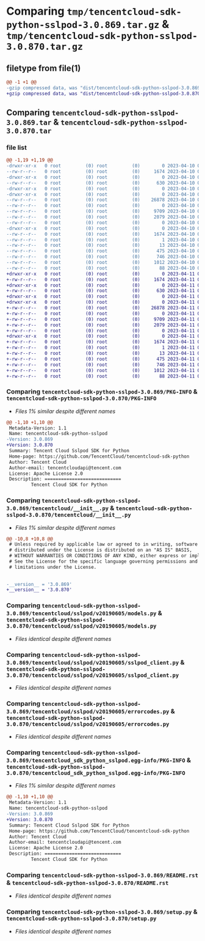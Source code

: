 # Comparing `tmp/tencentcloud-sdk-python-sslpod-3.0.869.tar.gz` & `tmp/tencentcloud-sdk-python-sslpod-3.0.870.tar.gz`

## filetype from file(1)

```diff
@@ -1 +1 @@
-gzip compressed data, was "dist/tencentcloud-sdk-python-sslpod-3.0.869.tar", last modified: Mon Apr 10 03:13:11 2023, max compression
+gzip compressed data, was "dist/tencentcloud-sdk-python-sslpod-3.0.870.tar", last modified: Tue Apr 11 03:52:49 2023, max compression
```

## Comparing `tencentcloud-sdk-python-sslpod-3.0.869.tar` & `tencentcloud-sdk-python-sslpod-3.0.870.tar`

### file list

```diff
@@ -1,19 +1,19 @@
-drwxr-xr-x   0 root         (0) root         (0)        0 2023-04-10 03:13:11.000000 tencentcloud-sdk-python-sslpod-3.0.869/
--rw-r--r--   0 root         (0) root         (0)     1674 2023-04-10 03:13:11.000000 tencentcloud-sdk-python-sslpod-3.0.869/PKG-INFO
-drwxr-xr-x   0 root         (0) root         (0)        0 2023-04-10 03:13:11.000000 tencentcloud-sdk-python-sslpod-3.0.869/tencentcloud/
--rw-r--r--   0 root         (0) root         (0)      630 2023-04-10 03:13:11.000000 tencentcloud-sdk-python-sslpod-3.0.869/tencentcloud/__init__.py
-drwxr-xr-x   0 root         (0) root         (0)        0 2023-04-10 03:13:11.000000 tencentcloud-sdk-python-sslpod-3.0.869/tencentcloud/sslpod/
-drwxr-xr-x   0 root         (0) root         (0)        0 2023-04-10 03:13:11.000000 tencentcloud-sdk-python-sslpod-3.0.869/tencentcloud/sslpod/v20190605/
--rw-r--r--   0 root         (0) root         (0)    26878 2023-04-10 03:13:11.000000 tencentcloud-sdk-python-sslpod-3.0.869/tencentcloud/sslpod/v20190605/models.py
--rw-r--r--   0 root         (0) root         (0)        0 2023-04-10 03:13:11.000000 tencentcloud-sdk-python-sslpod-3.0.869/tencentcloud/sslpod/v20190605/__init__.py
--rw-r--r--   0 root         (0) root         (0)     9709 2023-04-10 03:13:11.000000 tencentcloud-sdk-python-sslpod-3.0.869/tencentcloud/sslpod/v20190605/sslpod_client.py
--rw-r--r--   0 root         (0) root         (0)     2079 2023-04-10 03:13:11.000000 tencentcloud-sdk-python-sslpod-3.0.869/tencentcloud/sslpod/v20190605/errorcodes.py
--rw-r--r--   0 root         (0) root         (0)        0 2023-04-10 03:13:11.000000 tencentcloud-sdk-python-sslpod-3.0.869/tencentcloud/sslpod/__init__.py
-drwxr-xr-x   0 root         (0) root         (0)        0 2023-04-10 03:13:11.000000 tencentcloud-sdk-python-sslpod-3.0.869/tencentcloud_sdk_python_sslpod.egg-info/
--rw-r--r--   0 root         (0) root         (0)     1674 2023-04-10 03:13:11.000000 tencentcloud-sdk-python-sslpod-3.0.869/tencentcloud_sdk_python_sslpod.egg-info/PKG-INFO
--rw-r--r--   0 root         (0) root         (0)        1 2023-04-10 03:13:11.000000 tencentcloud-sdk-python-sslpod-3.0.869/tencentcloud_sdk_python_sslpod.egg-info/dependency_links.txt
--rw-r--r--   0 root         (0) root         (0)       13 2023-04-10 03:13:11.000000 tencentcloud-sdk-python-sslpod-3.0.869/tencentcloud_sdk_python_sslpod.egg-info/top_level.txt
--rw-r--r--   0 root         (0) root         (0)      475 2023-04-10 03:13:11.000000 tencentcloud-sdk-python-sslpod-3.0.869/tencentcloud_sdk_python_sslpod.egg-info/SOURCES.txt
--rw-r--r--   0 root         (0) root         (0)      746 2023-04-10 03:13:11.000000 tencentcloud-sdk-python-sslpod-3.0.869/README.rst
--rw-r--r--   0 root         (0) root         (0)     1012 2023-04-10 03:13:11.000000 tencentcloud-sdk-python-sslpod-3.0.869/setup.py
--rw-r--r--   0 root         (0) root         (0)       88 2023-04-10 03:13:11.000000 tencentcloud-sdk-python-sslpod-3.0.869/setup.cfg
+drwxr-xr-x   0 root         (0) root         (0)        0 2023-04-11 03:52:49.000000 tencentcloud-sdk-python-sslpod-3.0.870/
+-rw-r--r--   0 root         (0) root         (0)     1674 2023-04-11 03:52:49.000000 tencentcloud-sdk-python-sslpod-3.0.870/PKG-INFO
+drwxr-xr-x   0 root         (0) root         (0)        0 2023-04-11 03:52:49.000000 tencentcloud-sdk-python-sslpod-3.0.870/tencentcloud/
+-rw-r--r--   0 root         (0) root         (0)      630 2023-04-11 03:52:49.000000 tencentcloud-sdk-python-sslpod-3.0.870/tencentcloud/__init__.py
+drwxr-xr-x   0 root         (0) root         (0)        0 2023-04-11 03:52:49.000000 tencentcloud-sdk-python-sslpod-3.0.870/tencentcloud/sslpod/
+drwxr-xr-x   0 root         (0) root         (0)        0 2023-04-11 03:52:49.000000 tencentcloud-sdk-python-sslpod-3.0.870/tencentcloud/sslpod/v20190605/
+-rw-r--r--   0 root         (0) root         (0)    26878 2023-04-11 03:52:49.000000 tencentcloud-sdk-python-sslpod-3.0.870/tencentcloud/sslpod/v20190605/models.py
+-rw-r--r--   0 root         (0) root         (0)        0 2023-04-11 03:52:49.000000 tencentcloud-sdk-python-sslpod-3.0.870/tencentcloud/sslpod/v20190605/__init__.py
+-rw-r--r--   0 root         (0) root         (0)     9709 2023-04-11 03:52:49.000000 tencentcloud-sdk-python-sslpod-3.0.870/tencentcloud/sslpod/v20190605/sslpod_client.py
+-rw-r--r--   0 root         (0) root         (0)     2079 2023-04-11 03:52:49.000000 tencentcloud-sdk-python-sslpod-3.0.870/tencentcloud/sslpod/v20190605/errorcodes.py
+-rw-r--r--   0 root         (0) root         (0)        0 2023-04-11 03:52:49.000000 tencentcloud-sdk-python-sslpod-3.0.870/tencentcloud/sslpod/__init__.py
+drwxr-xr-x   0 root         (0) root         (0)        0 2023-04-11 03:52:49.000000 tencentcloud-sdk-python-sslpod-3.0.870/tencentcloud_sdk_python_sslpod.egg-info/
+-rw-r--r--   0 root         (0) root         (0)     1674 2023-04-11 03:52:49.000000 tencentcloud-sdk-python-sslpod-3.0.870/tencentcloud_sdk_python_sslpod.egg-info/PKG-INFO
+-rw-r--r--   0 root         (0) root         (0)        1 2023-04-11 03:52:49.000000 tencentcloud-sdk-python-sslpod-3.0.870/tencentcloud_sdk_python_sslpod.egg-info/dependency_links.txt
+-rw-r--r--   0 root         (0) root         (0)       13 2023-04-11 03:52:49.000000 tencentcloud-sdk-python-sslpod-3.0.870/tencentcloud_sdk_python_sslpod.egg-info/top_level.txt
+-rw-r--r--   0 root         (0) root         (0)      475 2023-04-11 03:52:49.000000 tencentcloud-sdk-python-sslpod-3.0.870/tencentcloud_sdk_python_sslpod.egg-info/SOURCES.txt
+-rw-r--r--   0 root         (0) root         (0)      746 2023-04-11 03:52:49.000000 tencentcloud-sdk-python-sslpod-3.0.870/README.rst
+-rw-r--r--   0 root         (0) root         (0)     1012 2023-04-11 03:52:49.000000 tencentcloud-sdk-python-sslpod-3.0.870/setup.py
+-rw-r--r--   0 root         (0) root         (0)       88 2023-04-11 03:52:49.000000 tencentcloud-sdk-python-sslpod-3.0.870/setup.cfg
```

### Comparing `tencentcloud-sdk-python-sslpod-3.0.869/PKG-INFO` & `tencentcloud-sdk-python-sslpod-3.0.870/PKG-INFO`

 * *Files 1% similar despite different names*

```diff
@@ -1,10 +1,10 @@
 Metadata-Version: 1.1
 Name: tencentcloud-sdk-python-sslpod
-Version: 3.0.869
+Version: 3.0.870
 Summary: Tencent Cloud Sslpod SDK for Python
 Home-page: https://github.com/TencentCloud/tencentcloud-sdk-python
 Author: Tencent Cloud
 Author-email: tencentcloudapi@tencent.com
 License: Apache License 2.0
 Description: ============================
         Tencent Cloud SDK for Python
```

### Comparing `tencentcloud-sdk-python-sslpod-3.0.869/tencentcloud/__init__.py` & `tencentcloud-sdk-python-sslpod-3.0.870/tencentcloud/__init__.py`

 * *Files 1% similar despite different names*

```diff
@@ -10,8 +10,8 @@
 # Unless required by applicable law or agreed to in writing, software
 # distributed under the License is distributed on an "AS IS" BASIS,
 # WITHOUT WARRANTIES OR CONDITIONS OF ANY KIND, either express or implied.
 # See the License for the specific language governing permissions and
 # limitations under the License.
 
 
-__version__ = '3.0.869'
+__version__ = '3.0.870'
```

### Comparing `tencentcloud-sdk-python-sslpod-3.0.869/tencentcloud/sslpod/v20190605/models.py` & `tencentcloud-sdk-python-sslpod-3.0.870/tencentcloud/sslpod/v20190605/models.py`

 * *Files identical despite different names*

### Comparing `tencentcloud-sdk-python-sslpod-3.0.869/tencentcloud/sslpod/v20190605/sslpod_client.py` & `tencentcloud-sdk-python-sslpod-3.0.870/tencentcloud/sslpod/v20190605/sslpod_client.py`

 * *Files identical despite different names*

### Comparing `tencentcloud-sdk-python-sslpod-3.0.869/tencentcloud/sslpod/v20190605/errorcodes.py` & `tencentcloud-sdk-python-sslpod-3.0.870/tencentcloud/sslpod/v20190605/errorcodes.py`

 * *Files identical despite different names*

### Comparing `tencentcloud-sdk-python-sslpod-3.0.869/tencentcloud_sdk_python_sslpod.egg-info/PKG-INFO` & `tencentcloud-sdk-python-sslpod-3.0.870/tencentcloud_sdk_python_sslpod.egg-info/PKG-INFO`

 * *Files 1% similar despite different names*

```diff
@@ -1,10 +1,10 @@
 Metadata-Version: 1.1
 Name: tencentcloud-sdk-python-sslpod
-Version: 3.0.869
+Version: 3.0.870
 Summary: Tencent Cloud Sslpod SDK for Python
 Home-page: https://github.com/TencentCloud/tencentcloud-sdk-python
 Author: Tencent Cloud
 Author-email: tencentcloudapi@tencent.com
 License: Apache License 2.0
 Description: ============================
         Tencent Cloud SDK for Python
```

### Comparing `tencentcloud-sdk-python-sslpod-3.0.869/README.rst` & `tencentcloud-sdk-python-sslpod-3.0.870/README.rst`

 * *Files identical despite different names*

### Comparing `tencentcloud-sdk-python-sslpod-3.0.869/setup.py` & `tencentcloud-sdk-python-sslpod-3.0.870/setup.py`

 * *Files identical despite different names*

